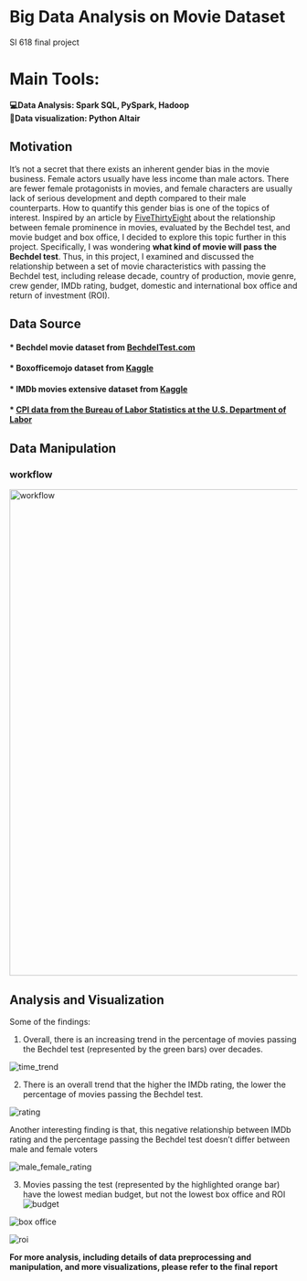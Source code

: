 # Big Data Analysis on Movie Dataset
SI 618 final project 

# Main Tools: 
**💻Data Analysis: Spark SQL, PySpark, Hadoop**  
**🎨Data visualization: Python Altair**

## Motivation
It’s not a secret that there exists an inherent gender bias in the movie business. Female actors usually have less income than male actors. There are fewer female protagonists in movies, and female characters are usually lack of serious development and depth compared to their male counterparts. How to quantify this gender bias is one of the topics of interest. Inspired by an article by [FiveThirtyEight](https://fivethirtyeight.com/features/the-dollar-and-cents-case-against-hollywoods-exclusion-of-women/) about the relationship between female prominence in movies, evaluated by the Bechdel test, and movie budget and box office, I decided to explore this topic further in this project. Specifically, I was wondering **what kind of movie will pass the Bechdel test**. Thus, in this project, I examined and discussed the relationship between a set of movie characteristics with passing the Bechdel test, including release decade, country of production, movie genre, crew gender, IMDb rating, budget, domestic and international box office and return of investment (ROI).

## Data Source
#### * Bechdel movie dataset from [BechdelTest.com](BechdelTest.com)
#### * Boxofficemojo dataset from [Kaggle](https://www.kaggle.com/igorkirko/wwwboxofficemojocom-movies-with-budget-listed?select=Mojo_budget_update.csv)
#### * IMDb movies extensive dataset from [Kaggle](https://www.kaggle.com/stefanoleone992/imdb-extensive-dataset)
#### * [CPI data from the Bureau of Labor Statistics at the U.S. Department of Labor](https://data.bls.gov/pdq/SurveyOutputServlet)

## Data Manipulation
### workflow
<img width="851" alt="workflow" src="https://user-images.githubusercontent.com/56980385/133186122-41d79bae-bdc9-485d-ab1c-8dff7e114582.png">

## Analysis and Visualization
Some of the findings:  
1. Overall, there is an increasing trend in the percentage of movies passing the Bechdel test (represented by the green bars) over decades.

![time_trend](https://user-images.githubusercontent.com/56980385/133186561-664bdcfe-ccda-4513-8b0b-72264bfc857e.png)

2. There is an overall trend that the higher the IMDb rating, the lower the percentage of movies passing the Bechdel test.

![rating](https://user-images.githubusercontent.com/56980385/133186879-1fdf4d68-7920-4797-b0c5-b2bceb4dc8b6.png)

Another interesting finding is that, this negative relationship between IMDb rating and the percentage passing the Bechdel test doesn’t differ between male and female voters

![male_female_rating](https://user-images.githubusercontent.com/56980385/133186925-a1622d62-0834-4423-887d-58a12d416b3f.png)


3. Movies passing the test (represented by the highlighted orange bar) have the lowest median budget, but not the lowest box office and ROI
![budget](https://user-images.githubusercontent.com/56980385/133187126-b5e55a66-521a-4784-9e76-f5d95da2dc5b.png)

![box office](https://user-images.githubusercontent.com/56980385/133187192-5b7ecda5-3e7f-4fb1-9655-3b5d0f2490c6.png)

![roi](https://user-images.githubusercontent.com/56980385/133187203-65a7263f-513d-4bae-8c8e-637845d0e094.png)

**For more analysis, including details of data preprocessing and manipulation, and more visualizations, please refer to the final report**
